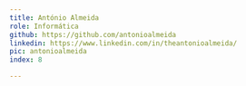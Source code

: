 ```yaml
---
title: António Almeida
role: Informática
github: https://github.com/antonioalmeida
linkedin: https://www.linkedin.com/in/theantonioalmeida/
pic: antonioalmeida
index: 8

---
```

